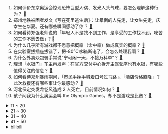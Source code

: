 1. 如何评价东京奥运会惊现恐怖巨型人偶、发光人头气球，要怎么理解这种行为？ [:link:](https://www.zhihu.com/question/473078217)
2. 郑州地铁被困者发文《写在死里逃生后》：让晕倒的人先走，让女生先走，庆幸生在华夏。还有哪些瞬间感动了你？ [:link:](https://www.zhihu.com/question/473659668)
3. 如何看待郑强老师说的「年轻人不是找不到工作，是享受的工作找不到，吃苦的工作不愿去做」? [:link:](https://www.zhihu.com/question/473373436)
4. 为什么几乎所有游戏都不愿意把概率（命中率）做成真实的概率？ [:link:](https://www.zhihu.com/question/473432101)
5. 在实验室拔插座拔错了，把-80℃冰箱断电了，会怎么处理我啊？ [:link:](https://www.zhihu.com/question/472833033)
6. 为什么外卖众包骑手常说“宁可闲一天，不接万科单”？ [:link:](https://www.zhihu.com/question/463766189)
7. 理想「水银门」车主再发声：在官方交付中心拆开主驾驶座也有水银，有哪些值得关注的信息？ [:link:](https://www.zhihu.com/question/473478168)
8. 如何看待郑州暴雨期间，「市民手挽手喊着口号过马路」、「酒店价格直降」？此次救援还有哪些事让你最感动？ [:link:](https://www.zhihu.com/question/473647163)
9. 河北保定突发龙卷风造成 2 人死亡，目前情况如何？ [:link:](https://www.zhihu.com/question/473835004)
10. 孩子问我为什么奥运会叫 the Olympic Games，却不是游戏是比赛？ [:link:](https://www.zhihu.com/question/472448700)
<details>
<summary>11 ~ 20</summary>

11. 假如未来物理学不再出现重大突破，人类有可能以不超出现在科技水平太多的方式进行星际殖民吗？ [:link:](https://www.zhihu.com/question/471470118)
12. 暴雨导致列车 K226、Z236 上的乘客被困数小时，有断粮断水的情况，目前现场情况如何？ [:link:](https://www.zhihu.com/question/473659208)
13. 如何评价周雨彤、任素汐、白宇帆主演的电视剧《我在他乡挺好的》？ [:link:](https://www.zhihu.com/question/453186626)
14. 2020 东京奥运女足小组赛中国 0:5 巴西，如何评价本场比赛？ [:link:](https://www.zhihu.com/question/473746764)
15. 网传阿里 outing 要求员工自费 5000 元，真实性如何？你能接受团建自费吗，费用多少合理？ [:link:](https://www.zhihu.com/question/473386533)
16. 多地持续暴雨天气，雨天出行，有哪些安全知识必须告诉孩子？ [:link:](https://www.zhihu.com/question/473674433)
17. 郑州地铁 5 号线一车厢多人被困，水位淹过肩膀能呼吸，目前救援情况如何？ [:link:](https://www.zhihu.com/question/473582694)
18. 如何看待中国妇女报就吴亦凡事件发声：「私德不修，人生必难行稳致远，这是铁律」？ [:link:](https://www.zhihu.com/question/473226752)
19. 河南暴雨已致 25 死 7 失联，目前救援情况如何？还有哪些信息值得关注？ [:link:](https://www.zhihu.com/question/473776058)
20. 21届毕业生，7月还没找到工作，很绝望，怎么办? [:link:](https://www.zhihu.com/question/471184011)
</details>
<details>
<summary>21 ~ 30</summary>

21. 河北强降雨来袭，7.21 日保定西部、石家庄、邢台、邯郸有大到暴雨，当地情况如何？ [:link:](https://www.zhihu.com/question/473676389)
22. 山姆会员店（sam's club）有什么值得买的东西？ [:link:](https://www.zhihu.com/question/58897556)
23. 公婆隔三差五在家族群里发儿子媳妇不孝顺的视频，我看了还是觉得不舒服，有没有好的建议? [:link:](https://www.zhihu.com/question/440440260)
24. 如何评价动画电影《白蛇2:青蛇劫起》? [:link:](https://www.zhihu.com/question/438049943)
25. 山西这种老工业基地，便利店行业为什么比北上广还繁荣？ [:link:](https://www.zhihu.com/question/473394484)
26. 怎么看多名日本网红拉下口罩，围堵中国奥运选手，并强行要求合影？ [:link:](https://www.zhihu.com/question/472932170)
27. 如何看待湖南一女子等离婚判决时被丈夫持刀杀害，丈夫家暴、赌博、欠贷，曾公开发言「这个人我必须杀了」？ [:link:](https://www.zhihu.com/question/473410345)
28. 如何看待小米捐款 5000 万紧急驰援河南，用于紧急救援和灾后重建？ [:link:](https://www.zhihu.com/question/473646940)
29. 谁能给我安利一个爱豆，又好看业务能力又好，而且永不会塌房的，集美们有这样的爱豆吗？ [:link:](https://www.zhihu.com/question/473267872)
30. 为何今年中山大学分数线如此之低? [:link:](https://www.zhihu.com/question/473192669)
</details>
<details>
<summary>31 ~ 40</summary>

31. 吴亦凡事件是否标志着「三观跟着五官走」的初代流量时代结束了？ [:link:](https://www.zhihu.com/question/473396092)
32. 孕中晚期喜欢平躺会不会导致胎儿窒息死亡了而孕妇不知道？ [:link:](https://www.zhihu.com/question/412446157)
33. 如何评价「颜值是大学生活的通行证」？ [:link:](https://www.zhihu.com/question/470619172)
34. 高中生花一千多买个手办值得吗？ [:link:](https://www.zhihu.com/question/433365434)
35. 南京四地升级中风险，全国现有 1+6 个高中风险区，有哪些值得关注的信息？ [:link:](https://www.zhihu.com/question/473633420)
36. 河南降雨引发的一系列问题是否可以通过提高给排水系统合理规避？ [:link:](https://www.zhihu.com/question/473593315)
37. 如何评价《原神》最新的 2.0 版本「不动鸣神，泡影断灭」？ [:link:](https://www.zhihu.com/question/473690440)
38. 你日常佩戴最多的耳机是哪一款？值得推荐吗？ [:link:](https://www.zhihu.com/question/347362134)
39. 读了个民办三本，学费很贵，成绩也不怎么好，总觉得欠父母太多，压力好大，我该怎么调节? [:link:](https://www.zhihu.com/question/429588384)
40. 国家卫健委：5 月 31 日后均可生三孩，生育登记先备案后补办，享产假 98 天。会对生育率有影响吗？ [:link:](https://www.zhihu.com/question/473370720)
</details>
<details>
<summary>41 ~ 50</summary>

41. 河南北部新乡、鹤壁、安阳、焦作等地 7 月 21 日晚持续暴雨，当地情况如何？该如何应对？ [:link:](https://www.zhihu.com/question/473831660)
42. 如何看待 realme 在 7 月 21 日发布的真我 GT 大师探索版，有何亮点和槽点？ [:link:](https://www.zhihu.com/question/473707695)
43. 高中选科，地理和生物哪个好啊？ [:link:](https://www.zhihu.com/question/463258560)
44. 如何给孩子断奶？ [:link:](https://www.zhihu.com/question/20766870)
45. 河南暴雨对当地和全国交通情况有何影响？出行要注意什么，有替代方案吗？ [:link:](https://www.zhihu.com/question/473692032)
46. 河南多地暴雨致灾，灾后是否有传染病传播的风险，如何防范？ [:link:](https://www.zhihu.com/question/473630224)
47. 在临沂大学就读是一种什么样的体验？ [:link:](https://www.zhihu.com/question/46206842)
48. 大客户销售如何做？ [:link:](https://www.zhihu.com/question/31098145)
49. 30 岁才来考研现实吗？ [:link:](https://www.zhihu.com/question/470781051)
50. 有哪些特别建议送给父母，简单易操作且能提升幸福感的家电？ [:link:](https://www.zhihu.com/question/437319300)
</details><details>
<summary>bilibili</summary>

1. 2021内娱好男人颁奖典礼！恭喜吴亦凡、于晓光、华晨宇！ [:link:](//www.bilibili.com/video/BV1CP4y147NU)
2. 疯狂动物城2：热门生物鉴定 [:link:](//www.bilibili.com/video/BV1qg411M7ND)
3. 【亮记生物鉴定】网络热传生物鉴定32 [:link:](//www.bilibili.com/video/BV1Lw411975d)
4. 花10天炸一只鸡腿？入嘴的瞬间，值了！ [:link:](//www.bilibili.com/video/BV1Xb4y1k714)
5. 恶毒至极！！揭秘吴亦凡的公关手段 [:link:](//www.bilibili.com/video/BV1ab4y1672C)
6. 尿毒症小仙唱歌挣医药费——今天已还2000元，翻唱《涛声依旧》 [:link:](//www.bilibili.com/video/BV17B4y1K7fU)
7. 《网络热门科普工作者鉴定》 [:link:](//www.bilibili.com/video/BV1qb4y167JA)
8. ⚡萨 日 朗！！！⚡ [:link:](//www.bilibili.com/video/BV15L411p7M8)
9. “读评论”这可能是最后一期了，且珍惜！ [:link:](//www.bilibili.com/video/BV1tv411n7Ek)
10. 《原神》角色演示-「神里绫华：寒椿吹雪」 [:link:](//www.bilibili.com/video/BV1w44y1m79B)
<details>
<summary>11 ~ 20</summary>

11. 【义眼科普+澄清】 [:link:](//www.bilibili.com/video/BV1Wy4y1j7sD)
12. 找两个互不认识的UP主，让他们强行聊天会有多尬？【尬聊01】 [:link:](//www.bilibili.com/video/BV1uL411H7jA)
13. 当年火遍全国的打鬼子游戏，真结局到底是什么？？ [:link:](//www.bilibili.com/video/BV1jv411E7fK)
14. 《致吴签》：你欠她的，拿什么来还？！ [:link:](//www.bilibili.com/video/BV1Kf4y1577j)
15. 霸气！李云龙组团大闹日军生日宴！《亮剑》P4 [:link:](//www.bilibili.com/video/BV1cw411R7kZ)
16. 你真的了解加拿大电鳗嘛？ [:link:](//www.bilibili.com/video/BV1to4y1D7G3)
17. 小伙凌晨被饿醒，花三小时自制一道大碗宽面，碳水爆炸吃太饱 [:link:](//www.bilibili.com/video/BV1EU4y1n75Q)
18. 大雄，我的拳头很大，你要忍一下！ [:link:](//www.bilibili.com/video/BV1Py4y1j7qk)
19. 【苏运莹X《九九八十一》】鬼马唱腔，诠释西游众生相！ [:link:](//www.bilibili.com/video/BV1Bv411n7kV)
20. 【实锤】看不下去了，这P图水平是在挑战谁呢 [:link:](//www.bilibili.com/video/BV1tw41197rN)
</details>
<details>
<summary>21 ~ 30</summary>

21. 👴和神里一起睡 [:link:](//www.bilibili.com/video/BV1Xo4y1D77q)
22. 【让学】让子弹飞里的真正赢家！颠覆剧情：一个致命女人和她的逆袭暗线 [:link:](//www.bilibili.com/video/BV1uL411p73m)
23. 老婆叫我搬出去，我…… [:link:](//www.bilibili.com/video/BV1Wh411r7r1)
24. 买 瓜 大 队 [:link:](//www.bilibili.com/video/BV1CU4y137FJ)
25. 吴亦凡。你还记得我吗？ [:link:](//www.bilibili.com/video/BV1Ub4y167kU)
26. “如果高考也能拼夕夕...” [:link:](//www.bilibili.com/video/BV1yg411T7fB)
27. C4丧葬公司 VS 挂壁 ！【C4快乐阴人流#21】 [:link:](//www.bilibili.com/video/BV1dh411B7zx)
28. 《仅 粉 丝 可 见 的 纯 洁》：加拿大电鳗贞洁保卫战 [:link:](//www.bilibili.com/video/BV1o54y1n7MV)
29. 强！狙击手3秒打断百米外牙签 [:link:](//www.bilibili.com/video/BV18h411r78m)
30. Super idol的笑容，都没它们甜！ [:link:](//www.bilibili.com/video/BV1NB4y1K7wf)
</details>
<details>
<summary>31 ~ 40</summary>

31. 面对水灾，我们能做什么？ [:link:](//www.bilibili.com/video/BV1Z54y1E7HQ)
32. 【全网最全】20个Safari浏览器隐藏绝技，你未必全知道！！！ [:link:](//www.bilibili.com/video/BV1L64y1t7ks)
33. 牙签？！！电影中牙签的妙用！每一次出现都很亮眼！ [:link:](//www.bilibili.com/video/BV1Gv411E7iR)
34. 试吃宁夏夜市美食！美国人第一次吃羊头竟差点吐了？ [:link:](//www.bilibili.com/video/BV1ZX4y1F7y1)
35. 现在用牙签写字还有人点赞吗？ [:link:](//www.bilibili.com/video/BV1dq4y1W7dW)
36. 自制不锈钢游玩背包 [:link:](//www.bilibili.com/video/BV1eP4y147q5)
37. 软辅到底有没有用？有用！ [:link:](//www.bilibili.com/video/BV16b4y167Vt)
38. 敢  杀  我  的  马 [:link:](//www.bilibili.com/video/BV1a64y1z75j)
39. “黑滴效应”是什么？当两根手指慢慢靠近后，有趣的现象发生了 [:link:](//www.bilibili.com/video/BV1eU4y1n7qg)
40. 路灯下卖西瓜的父亲，看哭无数网友…… [:link:](//www.bilibili.com/video/BV1gK4y1u7nY)
</details>
<details>
<summary>41 ~ 50</summary>

41. 后来才发现，王宝强领奖这段话说的全是对的! [:link:](//www.bilibili.com/video/BV1PP4y147k3)
42. 性教育！生死观！人生的意义，15年前的国产儿童向动画里面居然有这么深的含义，13分钟带你了解【大耳朵图图】你不知道的事情 [:link:](//www.bilibili.com/video/BV1Yw411d7od)
43. 西沙群岛是赶海界的天花板，漠叔被海鸟围攻，满地都是海鲜 [:link:](//www.bilibili.com/video/BV1eg411M7cR)
44. 如何用钢牙鲨击败雷伊！ [:link:](//www.bilibili.com/video/BV1oU4y137Ed)
45. 揭秘吴亦凡翻盘套路！都美竹我不想看你输。 [:link:](//www.bilibili.com/video/BV1Tq4y1X7ZP)
46. 厨师长教你：“鸡蛋下饭菜”的三种做法，咸鲜微辣，拌饭拌面很赞 [:link:](//www.bilibili.com/video/BV1A64y1x7Fa)
47. B站，我来了！ [:link:](//www.bilibili.com/video/BV1D64y1s7N5)
48. 「误导向」感人短片《英雄》 [:link:](//www.bilibili.com/video/BV1Z64y1z7Ye)
49. 救命啊，我相亲遇到奇葩了！ [:link:](//www.bilibili.com/video/BV1Nh411r7VC)
50. 华农兄弟：摘点兄弟家的桃子，顺便钓一下鱼，再抓只兔子来烤 [:link:](//www.bilibili.com/video/BV1C54y1n7hd)
</details>
<details>
<summary>51 ~ 60</summary>

51. 大概全站的人都会点进这个视频吧。。 [:link:](//www.bilibili.com/video/BV1A64y167SP)
52. 【史诗级饶舌大乱斗】吴亦凡VS华晨宇 [:link:](//www.bilibili.com/video/BV1wX4y1c7RG)
53. 当所有生物和玩家都长得完全一致，无法分辨！ [:link:](//www.bilibili.com/video/BV1eg411M7kh)
54. 民间小伙为了完成儿时的梦想手机拍摄原创武侠短片《五郎八卦棍》 [:link:](//www.bilibili.com/video/BV1j44y127rM)
55. 第一次吃新疆炒米粉！怎么那么上头？？？ [:link:](//www.bilibili.com/video/BV1My4y1j7AT)
56. 2021年最可怕的粉丝地图出现了！ [:link:](//www.bilibili.com/video/BV15w41197BZ)
57. 花15元吃西安最受争议的红油米线，配料全部加一遍，到底好吃吗？ [:link:](//www.bilibili.com/video/BV12o4y1D7xx)
58. 我 挑 战 印 度 斯 坦 航 空 【组装试飞】涡轮喷气式飞机 MB-339 [:link:](//www.bilibili.com/video/BV1p64y1t7Mh)
59. 越狱、打仗、搞发明，焦裕禄到底有多猛？【毒舌的南瓜】 [:link:](//www.bilibili.com/video/BV1S64y1z7jj)
60. 来自前辈的传承！ 薪尽火传! [:link:](//www.bilibili.com/video/BV1iq4y1W7fe)
</details>
<details>
<summary>61 ~ 70</summary>

61. 中国的诸神之战！神话史上最大的战争，中国神话体系完全解析【炎黄篇】下 [:link:](//www.bilibili.com/video/BV1iP4y147EV)
62. 救的两只小肥燕一年后平安归来了，非常感动，鸟儿真的很有灵性 [:link:](//www.bilibili.com/video/BV1uL411p7Jc)
63. 撸串还给钱，这好事儿还是第一次遇见 [:link:](//www.bilibili.com/video/BV1b44y1m7zb)
64. 花了三十万和租赁女友约会，结果她居然… [:link:](//www.bilibili.com/video/BV1oP4y147oa)
65. 你们真以为老板会用这么多蓝莓炒冰淇淋？ [:link:](//www.bilibili.com/video/BV1NL411H7iP)
66. 今天，教tony老师重新做人！ [:link:](//www.bilibili.com/video/BV1NL411H7GE)
67. 【INTO1】这才是真正的奥运喝彩曲MV｜《INTO THE FIRE》｜粉丝重置版 [:link:](//www.bilibili.com/video/BV1Xo4y1X7Xk)
68. 谢谢！谢谢！河南暴雨郑州地铁5号线惊魂一刻 [:link:](//www.bilibili.com/video/BV1zv411n77X)
69. 吉他弹唱，《一生所爱》 [:link:](//www.bilibili.com/video/BV1E44y1m7C6)
70. 不要“做”挑战？（第十三期）【上】 [:link:](//www.bilibili.com/video/BV1iM4y1K7DH)
</details>
<details>
<summary>71 ~ 80</summary>

71. 河南挺住！200多名武警官兵紧急封堵河道缺口 [:link:](//www.bilibili.com/video/BV1xg411M71o)
72. 不要笑挑战 [:link:](//www.bilibili.com/video/BV1VB4y1K7eL)
73. Σ(っ °Д °;)っ惊！！！为给公子过生日，该男子竟然... [:link:](//www.bilibili.com/video/BV1rv411n716)
74. 上热搜后，我的生活发生了什么戏剧性的变化？ [:link:](//www.bilibili.com/video/BV1vL411H7fz)
75. 【谢莹】你可见过这样的刻晴?《玉衡忆》原神角色同人曲 [:link:](//www.bilibili.com/video/BV11P4y147A2)
76. 《内 向 顾 客》 [:link:](//www.bilibili.com/video/BV1Wv411n7FK)
77. 【原神】全网首发！稻妻95个雷神瞳位置大全(已完结) [:link:](//www.bilibili.com/video/BV1gv411E7oj)
78. 忍 无 可 忍 [:link:](//www.bilibili.com/video/BV1NX4y1c7pY)
79. 九岁的我还没有读书，在家给弟弟沏奶粉 [:link:](//www.bilibili.com/video/BV1H64y1z7hs)
80. 挑战日本相扑餐厅！一般人真的吃的下吗？ [:link:](//www.bilibili.com/video/BV1Yb4y16726)
</details>
<details>
<summary>81 ~ 90</summary>

81. 僵尸即将抵达！人声演绎《植物大战僵尸》游戏声效【MayTree五月树】 [:link:](//www.bilibili.com/video/BV19h411B7cr)
82. 排位五分钟一万经济，不当人打野法最终章 [:link:](//www.bilibili.com/video/BV1Jo4y1Q7KV)
83. 帅 哥 真 好 [:link:](//www.bilibili.com/video/BV1go4y1Q77j)
84. 玩砸了！女友以为我要求婚？竟然哭了...然而我... [:link:](//www.bilibili.com/video/BV1GX4y1c7Hq)
85. 狙击手3秒打断百米外牙签！ [:link:](//www.bilibili.com/video/BV1SM4y1K7sZ)
86. 这才是教科书式的复古甜酷穿搭！！！｜突如其来的假期 [:link:](//www.bilibili.com/video/BV1CX4y1F7Zu)
87. 《哗》 [:link:](//www.bilibili.com/video/BV16w41197zK)
88. 我只想跟男同事去唱歌，我有错吗！ [:link:](//www.bilibili.com/video/BV1L44y1m7gM)
89. 【时代少年团】TNT卧室僵尸游戏 [:link:](//www.bilibili.com/video/BV1Yq4y1W7sy)
90. 招 蜂 引 蝶 [:link:](//www.bilibili.com/video/BV1cq4y1X7FL)
</details>
<details>
<summary>91 ~ 100</summary>

91. 猥琐颈+头前倾+颈部僵硬改善，只需3分钟！ [:link:](//www.bilibili.com/video/BV1wq4y1s7Yw)
92. 三句话心甘情愿让兄弟打地铺 [:link:](//www.bilibili.com/video/BV1JM4y1K7T4)
93. B站首吃紫色雪蟹，出锅后狠狠的打脸了，绝对是个意外 [:link:](//www.bilibili.com/video/BV1dg411j7xX)
94. 史上最垃圾抄袭GTA类游戏，竟然还被GTA反抄袭！ [:link:](//www.bilibili.com/video/BV1Bw41197Wf)
95. 茶餐厅干饭，偶遇可爱的小朋友，竟然比我还能吃！无广试吃员/美食探店 [:link:](//www.bilibili.com/video/BV1Cq4y1H7zM)
96. 大清皇帝朱元璋 [:link:](//www.bilibili.com/video/BV1kb4y167QA)
97. 当你做错事就会「死」！？ [:link:](//www.bilibili.com/video/BV1Cv411n7ZR)
98. 【不再节食】5种食物帮你快速减脂! [:link:](//www.bilibili.com/video/BV1Cb4y167mu)
99. 我的世界，但是所有生物都变得超级大！ [:link:](//www.bilibili.com/video/BV1pM4y1T7mT)
100. 美逮捕偷渡超百万 懂太子妃：MAGA上街啦！ [:link:](//www.bilibili.com/video/BV1zb4y167Wf)
</details></details>